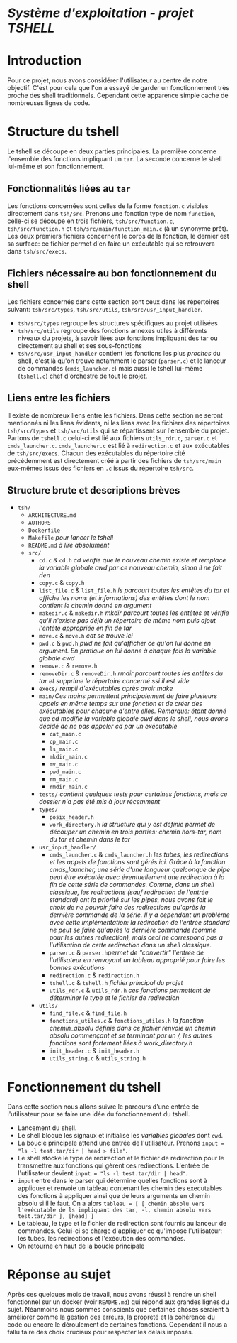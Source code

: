 ***Système d'exploitation - projet TSHELL***
========================

# Introduction
Pour ce projet, nous avons considérer l'utilisateur au centre de notre objectif. C'est pour cela que l'on a essayé de garder un fonctionnement très proche des shell traditionnels. Cependant cette apparence simple cache de nombreuses lignes de code.

# Structure du tshell
Le tshell se découpe en deux parties principales. La première concerne l'ensemble des fonctions impliquant un `tar`. La seconde concerne le shell lui-même et son fonctionnement.

## Fonctionnalités liées au `tar`
Les fonctions concernées sont celles de la forme `fonction.c` visibles directement dans `tsh/src`. Prenons une fonction type de nom `function`, celle-ci se découpe en trois fichiers, `tsh/src/function.c`, `tsh/src/function.h` et `tsh/src/main/function_main.c` (à un synonyme prêt). Les deux premiers fichiers concernent le corps de la fonction, le dernier est sa surface: ce fichier permet d'en faire un exécutable qui se retrouvera dans `tsh/src/execs`.

## Fichiers nécessaire au bon fonctionnement du shell
Les fichiers concernés dans cette section sont ceux dans les répertoires suivant: `tsh/src/types`, `tsh/src/utils`, `tsh/src/usr_input_handler`.
- `tsh/src/types` regroupe les structures spécifiques au projet utilisées
- `tsh/src/utils` regroupe des fonctions annexes utiles à différents niveaux du projets, à savoir liées aux fonctions impliquant des tar ou directement au shell et ses sous-fonctions
- `tsh/src/usr_input_handler` contient les fonctions les plus *proches* du shell, c'est là qu'on trouve notamment le parser (`parser.c`) et le lanceur de commandes (`cmds_launcher.c`) mais aussi le tshell lui-même (`tshell.c`) chef d'orchestre de tout le projet.

## Liens entre les fichiers
Il existe de nombreux liens entre les fichiers. Dans cette section ne seront mentionnés ni les liens évidents, ni les liens avec les fichiers des répertoires `tsh/src/types` et `tsh/src/utils` qui se répartissent sur l'ensemble du projet.
Partons de `tshell.c` celui-ci est lié aux fichiers `utils_rdr.c`, `parser.c` et `cmds_launcher.c`. `cmds_launcher.c` est lié à `redirection.c` et aux exécutables de `tsh/src/execs`. Chacun des exécutables du répertoire cité précédemment est directement créé à partir des fichiers de `tsh/src/main` eux-mêmes issus des fichiers en `.c` issus du répertoire `tsh/src`.

## Structure brute et descriptions brèves
- `tsh/`
	- `ARCHITECTURE.md`
	-	`AUTHORS`
	- `Dockerfile`
	- `Makefile` *pour lancer le tshell*
	- `README.md` *à lire absolument*
	- `src/`
		- `cd.c` & `cd.h` *cd vérifie que le nouveau chemin existe et remplace la variable globale cwd par ce nouveau chemin, sinon il ne fait rien*
		- `copy.c` & `copy.h`
		- `list_file.c` & `list_file.h` *ls parcourt toutes les entêtes du tar et affiche les noms (et informations) des entêtes dont le nom contient le chemin donné en argument*
		- `makedir.c` & `makedir.h` *mkdir parcourt toutes les entêtes et vérifie qu'il n'existe pas déjà un répertoire de même nom puis ajout l'entête appropriée en fin de tar*
		- `move.c` & `move.h` *cat se trouve ici*
		- `pwd.c` & `pwd.h` *pwd ne fait qu'afficher ce qu'on lui donne en argument. En pratique on lui donne à chaque fois la variable globale cwd*
		- `remove.c` & `remove.h`
		- `removeDir.c` & `removeDir.h` *rmdir parcourt toutes les entêtes du tar et supprime le répertoire concerné ssi il est vide*
		- `execs/` *rempli d'exécutables après avoir make*
		- `main/`*Ces mains permettent principalement de faire plusieurs appels en même temps sur une fonction et de créer des exécutables pour chacune d'entre elles. Remarque: étant donné que cd modifie la variable globale cwd dans le shell, nous avons décidé de ne pas appeler cd par un exécutable*
			- `cat_main.c`
			- `cp_main.c`
			- `ls_main.c`
			- `mkdir_main.c`
			- `mv_main.c`
			- `pwd_main.c`
			- `rm_main.c`
			- `rmdir_main.c`
		- `tests/` *contient quelques tests pour certaines fonctions, mais ce dossier n'a pas été mis à jour récemment*
		- `types/`
			- `posix_header.h`
			- `work_directory.h` *la structure qui y est définie permet de découper un chemin en trois parties: chemin hors-tar, nom du tar et chemin dans le tar*
		- `usr_input_handler/`
			- `cmds_launcher.c` & `cmds_launcher.h` *les tubes, les redirections et les appels de fonctions sont gérés ici. Grâce à la fonction cmds_launcher, une série d'une longueur quelconque de pipe peut être exécutée avec éventuellement une redirection à la fin de cette série de commandes. Comme, dans un shell classique, les redirections (sauf redirection de l'entrée standard) ont la priorité sur les pipes, nous avons fait le choix de ne pouvoir faire des redirections qu'après la dernière commande de la série. Il y a cependant un problème avec cette implémentation: la redirection de l'entrée standard ne peut se faire qu'après la dernière commande (comme pour les autres redirection), mais ceci ne correspond pas à l'utilisation de cette redirection dans un shell classique.*
			- `parser.c` & `parser.h`*permet de "convertir" l'entrée de l'utilisateur en renvoyant un tableau approprié pour faire les bonnes exécutions*
			- `redirection.c` & `redirection.h`
			- `tshell.c` & `tshell.h` *fichier principal du projet*
			- `utils_rdr.c` & `utils_rdr.h` *ces fonctions permettent de déterminer le type et le fichier de redirection*
		- `utils/`
			- `find_file.c` & `find_file.h`
			- `fonctions_utiles.c` & `fonctions_utiles.h` *la fonction chemin_absolu définie dans ce fichier renvoie un chemin absolu commençant et se terminant par un /, les autres fonctions sont fortement liées à work_directory.h*
			- `init_header.c` & `init_header.h`
			- `utils_string.c` & `utils_string.h`

# Fonctionnement du tshell
Dans cette section nous allons suivre le parcours d'une entrée de l'utilisateur pour se faire une idée du fonctionnement du tshell.
- Lancement du shell.
- Le shell bloque les signaux et initialise les *variables globales* dont `cwd`.
- La boucle principale attend une entrée de l'utilisateur. Prenons `input = "ls -l test.tar/dir | head > file"`.
-	Le shell stocke le type de redirection et le fichier de redirection pour le transmettre aux fonctions qui gèrent ces redirections. L'entrée de l'utilisateur devient `input = "ls -l test.tar/dir | head"`.
- `input` entre dans le parser qui détermine quelles fonctions sont à appliquer et renvoie un tableau contenant les chemin des executables des fonctions à appliquer ainsi que de leurs arguments en chemin absolu si il le faut. On a alors `tableau = [ [ chemin absolu vers l'exécutable de ls impliquant des tar, -l, chemin absolu vers test.tar/dir ], [head] ]`
- Le tableau, le type et le fichier de redirection sont fournis au lanceur de commandes. Celui-ci se charge d'appliquer ce qu'impose l'utilisateur: les tubes, les redirections et l'exécution des commandes.
- On retourne en haut de la boucle principale

# Réponse au sujet
Après ces quelques mois de travail, nous avons réussi à rendre un shell fonctionnel sur un docker (voir `README.md`) qui répond aux grandes lignes du sujet. Néanmoins nous sommes conscients que certaines choses seraient à améliorer comme la gestion des erreurs, la propreté et la cohérence du code ou encore le déroulement de certaines fonctions. Cependant il nous a fallu faire des choix cruciaux pour respecter les délais imposés.
